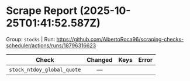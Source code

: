 # Scrape Report (2025-10-25T01:41:52.587Z)

Group: `stocks`  |  Run: https://github.com/AlbertoRoca96/scraping-checks-scheduler/actions/runs/18796316623

| Check | Changed | Keys | Error |
|---|:---:|:--|:--|
| `stock_ntdoy_global_quote` | — |  |  |
